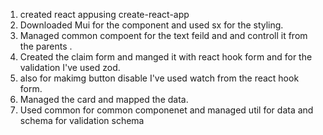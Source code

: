 1. created react appusing create-react-app 
2. Downloaded Mui for the component and used sx for the styling.
3. Managed common compoent for the text feild and and controll it from the parents .
4. Created the claim form and manged it with react hook form and for the validation I've used zod.
5. also for makimg button disable I've used watch from the react hook form.
6. Managed the card and mapped the data.
7. Used common for common componenet and managed util for data and schema for validation schema 